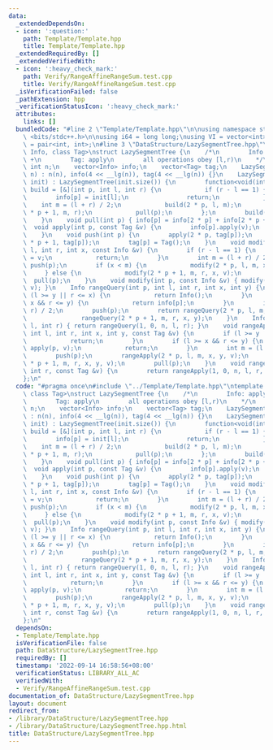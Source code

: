 ```yaml
---
data:
  _extendedDependsOn:
  - icon: ':question:'
    path: Template/Template.hpp
    title: Template/Template.hpp
  _extendedRequiredBy: []
  _extendedVerifiedWith:
  - icon: ':heavy_check_mark:'
    path: Verify/RangeAffineRangeSum.test.cpp
    title: Verify/RangeAffineRangeSum.test.cpp
  _isVerificationFailed: false
  _pathExtension: hpp
  _verificationStatusIcon: ':heavy_check_mark:'
  attributes:
    links: []
  bundledCode: "#line 2 \"Template/Template.hpp\"\n\nusing namespace std;\n\n#include\
    \ <bits/stdc++.h>\n\nusing i64 = long long;\nusing VI = vector<int>;\nusing pii\
    \ = pair<int, int>;\n#line 3 \"DataStructure/LazySegmentTree.hpp\"\ntemplate <class\
    \ Info, class Tag>\nstruct LazySegmentTree {\n    /*\n        Info: apply,operator\
    \ +\n        Tag: apply\n        all operations obey [l,r)\n    */\n    const\
    \ int n;\n    vector<Info> info;\n    vector<Tag> tag;\n    LazySegmentTree(int\
    \ n) : n(n), info(4 << __lg(n)), tag(4 << __lg(n)) {}\n    LazySegmentTree(vector<Info>\
    \ init) : LazySegmentTree(init.size()) {\n        function<void(int, int, int)>\
    \ build = [&](int p, int l, int r) {\n            if (r - l == 1) {\n        \
    \        info[p] = init[l];\n                return;\n            }\n        \
    \    int m = (l + r) / 2;\n            build(2 * p, l, m);\n            build(2\
    \ * p + 1, m, r);\n            pull(p);\n        };\n        build(1, 0, n);\n\
    \    }\n    void pull(int p) { info[p] = info[2 * p] + info[2 * p + 1]; }\n  \
    \  void apply(int p, const Tag &v) {\n        info[p].apply(v);\n        tag[p].apply(v);\n\
    \    }\n    void push(int p) {\n        apply(2 * p, tag[p]);\n        apply(2\
    \ * p + 1, tag[p]);\n        tag[p] = Tag();\n    }\n    void modify(int p, int\
    \ l, int r, int x, const Info &v) {\n        if (r - l == 1) {\n            info[p]\
    \ = v;\n            return;\n        }\n        int m = (l + r) / 2;\n       \
    \ push(p);\n        if (x < m) {\n            modify(2 * p, l, m, x, v);\n   \
    \     } else {\n            modify(2 * p + 1, m, r, x, v);\n        }\n      \
    \  pull(p);\n    }\n    void modify(int p, const Info &v) { modify(1, 0, n, p,\
    \ v); }\n    Info rangeQuery(int p, int l, int r, int x, int y) {\n        if\
    \ (l >= y || r <= x) {\n            return Info();\n        }\n        if (l >=\
    \ x && r <= y) {\n            return info[p];\n        }\n        int m = (l +\
    \ r) / 2;\n        push(p);\n        return rangeQuery(2 * p, l, m, x, y) +\n\
    \               rangeQuery(2 * p + 1, m, r, x, y);\n    }\n    Info rangeQuery(int\
    \ l, int r) { return rangeQuery(1, 0, n, l, r); }\n    void rangeApply(int p,\
    \ int l, int r, int x, int y, const Tag &v) {\n        if (l >= y || r <= x) {\n\
    \            return;\n        }\n        if (l >= x && r <= y) {\n           \
    \ apply(p, v);\n            return;\n        }\n        int m = (l + r) / 2;\n\
    \        push(p);\n        rangeApply(2 * p, l, m, x, y, v);\n        rangeApply(2\
    \ * p + 1, m, r, x, y, v);\n        pull(p);\n    }\n    void rangeApply(int l,\
    \ int r, const Tag &v) {\n        return rangeApply(1, 0, n, l, r, v);\n    }\n\
    };\n"
  code: "#pragma once\n#include \"../Template/Template.hpp\"\ntemplate <class Info,\
    \ class Tag>\nstruct LazySegmentTree {\n    /*\n        Info: apply,operator +\n\
    \        Tag: apply\n        all operations obey [l,r)\n    */\n    const int\
    \ n;\n    vector<Info> info;\n    vector<Tag> tag;\n    LazySegmentTree(int n)\
    \ : n(n), info(4 << __lg(n)), tag(4 << __lg(n)) {}\n    LazySegmentTree(vector<Info>\
    \ init) : LazySegmentTree(init.size()) {\n        function<void(int, int, int)>\
    \ build = [&](int p, int l, int r) {\n            if (r - l == 1) {\n        \
    \        info[p] = init[l];\n                return;\n            }\n        \
    \    int m = (l + r) / 2;\n            build(2 * p, l, m);\n            build(2\
    \ * p + 1, m, r);\n            pull(p);\n        };\n        build(1, 0, n);\n\
    \    }\n    void pull(int p) { info[p] = info[2 * p] + info[2 * p + 1]; }\n  \
    \  void apply(int p, const Tag &v) {\n        info[p].apply(v);\n        tag[p].apply(v);\n\
    \    }\n    void push(int p) {\n        apply(2 * p, tag[p]);\n        apply(2\
    \ * p + 1, tag[p]);\n        tag[p] = Tag();\n    }\n    void modify(int p, int\
    \ l, int r, int x, const Info &v) {\n        if (r - l == 1) {\n            info[p]\
    \ = v;\n            return;\n        }\n        int m = (l + r) / 2;\n       \
    \ push(p);\n        if (x < m) {\n            modify(2 * p, l, m, x, v);\n   \
    \     } else {\n            modify(2 * p + 1, m, r, x, v);\n        }\n      \
    \  pull(p);\n    }\n    void modify(int p, const Info &v) { modify(1, 0, n, p,\
    \ v); }\n    Info rangeQuery(int p, int l, int r, int x, int y) {\n        if\
    \ (l >= y || r <= x) {\n            return Info();\n        }\n        if (l >=\
    \ x && r <= y) {\n            return info[p];\n        }\n        int m = (l +\
    \ r) / 2;\n        push(p);\n        return rangeQuery(2 * p, l, m, x, y) +\n\
    \               rangeQuery(2 * p + 1, m, r, x, y);\n    }\n    Info rangeQuery(int\
    \ l, int r) { return rangeQuery(1, 0, n, l, r); }\n    void rangeApply(int p,\
    \ int l, int r, int x, int y, const Tag &v) {\n        if (l >= y || r <= x) {\n\
    \            return;\n        }\n        if (l >= x && r <= y) {\n           \
    \ apply(p, v);\n            return;\n        }\n        int m = (l + r) / 2;\n\
    \        push(p);\n        rangeApply(2 * p, l, m, x, y, v);\n        rangeApply(2\
    \ * p + 1, m, r, x, y, v);\n        pull(p);\n    }\n    void rangeApply(int l,\
    \ int r, const Tag &v) {\n        return rangeApply(1, 0, n, l, r, v);\n    }\n\
    };\n"
  dependsOn:
  - Template/Template.hpp
  isVerificationFile: false
  path: DataStructure/LazySegmentTree.hpp
  requiredBy: []
  timestamp: '2022-09-14 16:58:56+08:00'
  verificationStatus: LIBRARY_ALL_AC
  verifiedWith:
  - Verify/RangeAffineRangeSum.test.cpp
documentation_of: DataStructure/LazySegmentTree.hpp
layout: document
redirect_from:
- /library/DataStructure/LazySegmentTree.hpp
- /library/DataStructure/LazySegmentTree.hpp.html
title: DataStructure/LazySegmentTree.hpp
---
```


